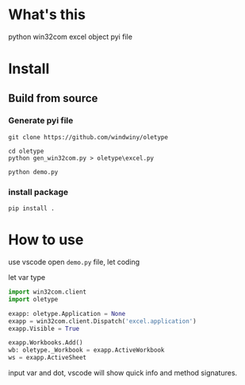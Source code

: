 # What's this

python win32com excel object pyi file

# Install

## Build from source

### Generate pyi file

```shell
git clone https://github.com/windwiny/oletype

cd oletype
python gen_win32com.py > oletype\excel.py

python demo.py
```

### install package

```shell
pip install .
```

# How to use

use vscode open `demo.py` file, let coding

let var type

```python
import win32com.client
import oletype

exapp: oletype.Application = None
exapp = win32com.client.Dispatch('excel.application')
exapp.Visible = True

exapp.Workbooks.Add()
wb: oletype._Workbook = exapp.ActiveWorkbook
ws = exapp.ActiveSheet


```

input var and dot, vscode will show quick info and method signatures.
